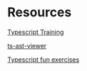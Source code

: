 # Resources

[Typescript Training](https://www.typescript-training.com/)

[ts-ast-viewer](https://ts-ast-viewer.com/)

[Typescript fun exercises](https://typescript-exercises.github.io)